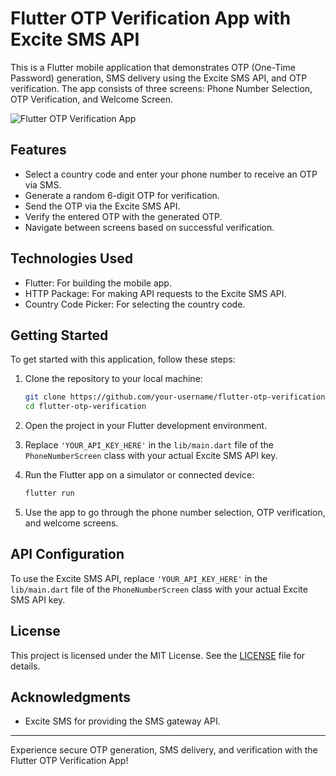 # Flutter OTP Verification App with Excite SMS API

This is a Flutter mobile application that demonstrates OTP (One-Time Password) generation, SMS delivery using the Excite SMS API, and OTP verification. The app consists of three screens: Phone Number Selection, OTP Verification, and Welcome Screen.

![Flutter OTP Verification App](screenshot.png)

## Features

- Select a country code and enter your phone number to receive an OTP via SMS.
- Generate a random 6-digit OTP for verification.
- Send the OTP via the Excite SMS API.
- Verify the entered OTP with the generated OTP.
- Navigate between screens based on successful verification.

## Technologies Used

- Flutter: For building the mobile app.
- HTTP Package: For making API requests to the Excite SMS API.
- Country Code Picker: For selecting the country code.

## Getting Started

To get started with this application, follow these steps:

1. Clone the repository to your local machine:

   ```bash
   git clone https://github.com/your-username/flutter-otp-verification.git
   cd flutter-otp-verification
    ```

2. Open the project in your Flutter development environment.

3. Replace `'YOUR_API_KEY_HERE'` in the `lib/main.dart` file of the `PhoneNumberScreen` class with your actual Excite SMS API key.

4. Run the Flutter app on a simulator or connected device:

   ```bash
   flutter run
   ```

5. Use the app to go through the phone number selection, OTP verification, and welcome screens.

## API Configuration

To use the Excite SMS API, replace `'YOUR_API_KEY_HERE'` in the `lib/main.dart` file of the `PhoneNumberScreen` class with your actual Excite SMS API key.

## License

This project is licensed under the MIT License. See the [LICENSE](LICENSE) file for details.

## Acknowledgments

- Excite SMS for providing the SMS gateway API.

---

Experience secure OTP generation, SMS delivery, and verification with the Flutter OTP Verification App!
